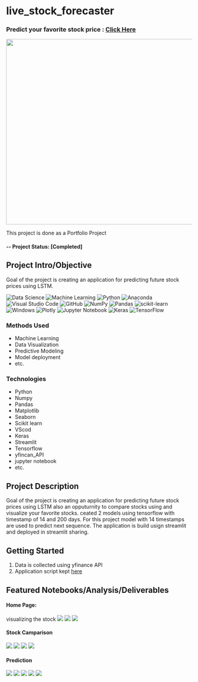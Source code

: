 # live_stock_forecaster


### Predict your favorite stock price : [Click Here](https://share.streamlit.io/muhliscm/live_stock_forecaster/main/app.py) 

<img src="./images/stock_market.jpg" width = "700" height="500">

This project is done as a Portfolio Project

#### -- Project Status: [Completed]

## Project Intro/Objective
Goal of the project is creating an application for predicting future stock prices using LSTM.

![Data Science](https://img.shields.io/badge/%20-%20Data%20Science-blueviolet?style=for-the-badge)
![Machine Learning](https://img.shields.io/badge/%20-Machine%20Learning-important?style=for-the-badge)
![Python](https://img.shields.io/badge/python-3670A0?style=for-the-badge&logo=python&logoColor=ffdd54)
![Anaconda](https://img.shields.io/badge/Anaconda-%2344A833.svg?style=for-the-badge&logo=anaconda&logoColor=white)
![Visual Studio Code](https://img.shields.io/badge/Visual%20Studio%20Code-0078d7.svg?style=for-the-badge&logo=visual-studio-code&logoColor=white)
![GitHub](https://img.shields.io/badge/github-%23121011.svg?style=for-the-badge&logo=github&logoColor=white)
![NumPy](https://img.shields.io/badge/numpy-%23013243.svg?style=for-the-badge&logo=numpy&logoColor=white)
![Pandas](https://img.shields.io/badge/pandas-%23150458.svg?style=for-the-badge&logo=pandas&logoColor=white)
![scikit-learn](https://img.shields.io/badge/scikit--learn-%23F7931E.svg?style=for-the-badge&logo=scikit-learn&logoColor=white)
![Windows](https://img.shields.io/badge/Windows-0078D6?style=for-the-badge&logo=windows&logoColor=white)
![Plotly](https://img.shields.io/badge/Plotly-%233F4F75.svg?style=for-the-badge&logo=plotly&logoColor=white)
![Jupyter Notebook](https://img.shields.io/badge/jupyter-%23FA0F00.svg?style=for-the-badge&logo=jupyter&logoColor=white)
![Keras](https://img.shields.io/badge/Keras-%23D00000.svg?style=for-the-badge&logo=Keras&logoColor=white)
![TensorFlow](https://img.shields.io/badge/TensorFlow-%23FF6F00.svg?style=for-the-badge&logo=TensorFlow&logoColor=white)

### Methods Used

* Machine Learning
* Data Visualization
* Predictive Modeling
* Model deployment
* etc.

### Technologies
* Python
* Numpy
* Pandas
* Matplotlib
* Seaborn
* Scikit learn
* VScod
* Keras
* Streamlit
* Tensorflow
* yfincan_API
* jupyter notebook
* etc. 

## Project Description
Goal of the project is creating an application for predicting future stock prices using LSTM also an opputurnity to compare stocks using and visualize your favorite stocks.
ceated 2 models using tensorflow with timestamp of 14 and 200 days. For this project model with 14 timestamps are used to predict next sequence. The application is build usign streamlit and deployed in streamlit sharing.

## Getting Started

1. Data is collected using yfinance API
2. Application script kept [here](https://github.com/Muhliscm/live_stock_forecaster/blob/main/app.py)

## Featured Notebooks/Analysis/Deliverables

#### Home Page:
visualizing the stock
<img src="https://github.com/Muhliscm/live_stock_forecaster/blob/main/images/visualisation.PNG">
<img src="https://github.com/Muhliscm/live_stock_forecaster/blob/main/images/visualisation2.PNG">
<img src="https://github.com/Muhliscm/live_stock_forecaster/blob/main/images/newplot.png">

#### Stock Camparison
<img src="https://github.com/Muhliscm/live_stock_forecaster/blob/main/images/comp1.PNG">
<img src="https://github.com/Muhliscm/live_stock_forecaster/blob/main/images/comp2.PNG">
<img src="https://github.com/Muhliscm/live_stock_forecaster/blob/main/images/comp3.PNG">
<img src="https://github.com/Muhliscm/live_stock_forecaster/blob/main/images/comp4.PNG">

#### Prediction
<img src="https://github.com/Muhliscm/live_stock_forecaster/blob/main/images/pred1.PNG">
<img src="https://github.com/Muhliscm/live_stock_forecaster/blob/main/images/pred2.PNG">
<img src="https://github.com/Muhliscm/live_stock_forecaster/blob/main/images/pred3.PNG">
<img src="https://github.com/Muhliscm/live_stock_forecaster/blob/main/images/pred4.PNG">
<img src="https://github.com/Muhliscm/live_stock_forecaster/blob/main/images/pred5.PNG">

